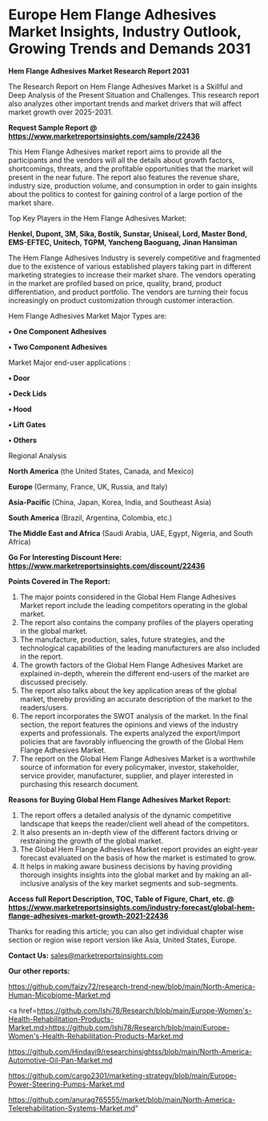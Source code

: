 # Europe Hem Flange Adhesives Market Insights, Industry Outlook, Growing Trends and Demands 2031

<strong>Hem Flange Adhesives Market Research Report 2031</strong>

The Research Report on Hem Flange Adhesives Market is a Skillful and Deep Analysis of the Present Situation and Challenges. This research report also analyzes other important trends and market drivers that will affect market growth over 2025-2031.

<strong>Request Sample Report @ <a href=https://www.marketreportsinsights.com/sample/22436>https://www.marketreportsinsights.com/sample/22436</a></strong>

This Hem Flange Adhesives market report aims to provide all the participants and the vendors will all the details about growth factors, shortcomings, threats, and the profitable opportunities that the market will present in the near future. The report also features the revenue share, industry size, production volume, and consumption in order to gain insights about the politics to contest for gaining control of a large portion of the market share.

Top Key Players in the Hem Flange Adhesives Market:

<strong>Henkel, Dupont, 3M, Sika, Bostik, Sunstar, Uniseal, Lord, Master Bond, EMS-EFTEC, Unitech, TGPM, Yancheng Baoguang, Jinan Hansiman</strong>

The Hem Flange Adhesives Industry is severely competitive and fragmented due to the existence of various established players taking part in different marketing strategies to increase their market share. The vendors operating in the market are profiled based on price, quality, brand, product differentiation, and product portfolio. The vendors are turning their focus increasingly on product customization through customer interaction.

Hem Flange Adhesives Market Major Types are:

<strong>• One Component Adhesives

• Two Component Adhesives</strong>

Market Major end-user applications :

<strong>• Door

• Deck Lids

• Hood

• Lift Gates

• Others</strong>

Regional Analysis

</u><strong><b>North America</b></strong> (the United States, Canada, and Mexico)

<strong><b>Europe </b></strong>(Germany, France, UK, Russia, and Italy)

<strong><b>Asia-Pacific</b></strong> (China, Japan, Korea, India, and Southeast Asia)

<strong><b>South America</b></strong> (Brazil, Argentina, Colombia, etc.)

<strong><b>The Middle East and Africa</b></strong> (Saudi Arabia, UAE, Egypt, Nigeria, and South Africa)

<strong>Go For Interesting Discount Here: <a href=https://www.marketreportsinsights.com/discount/22436>https://www.marketreportsinsights.com/discount/22436</a></strong>

<strong>Points Covered in The Report:</strong>
<ol>
  <li>The major points considered in the Global Hem Flange Adhesives Market report include the leading competitors operating in the global market.</li>
  <li>The report also contains the company profiles of the players operating in the global market.</li>
  <li>The manufacture, production, sales, future strategies, and the technological capabilities of the leading manufacturers are also included in the report.</li>
  <li>The growth factors of the Global Hem Flange Adhesives Market are explained in-depth, wherein the different end-users of the market are discussed precisely.</li>
  <li>The report also talks about the key application areas of the global market, thereby providing an accurate description of the market to the readers/users.</li>
  <li>The report incorporates the SWOT analysis of the market. In the final section, the report features the opinions and views of the industry experts and professionals. The experts analyzed the export/import policies that are favorably influencing the growth of the Global Hem Flange Adhesives Market.</li>
  <li>The report on the Global Hem Flange Adhesives Market is a worthwhile source of information for every policymaker, investor, stakeholder, service provider, manufacturer, supplier, and player interested in purchasing this research document.</li>
</ol>
<strong>Reasons for Buying Global Hem Flange Adhesives Market Report:</strong>

<ol>
  <li>The report offers a detailed analysis of the dynamic competitive landscape that keeps the reader/client well ahead of the competitors.</li>
  <li>It also presents an in-depth view of the different factors driving or restraining the growth of the global market.</li>
  <li>The Global Hem Flange Adhesives Market report provides an eight-year forecast evaluated on the basis of how the market is estimated to grow.</li>
  <li>It helps in making aware business decisions by having providing thorough insights insights into the global market and by making an all-inclusive analysis of the key market segments and sub-segments.</li>
</ol>
<strong>Access full Report Description, TOC, Table of Figure, Chart, etc. @ <a href=https://www.marketreportsinsights.com/industry-forecast/global-hem-flange-adhesives-market-growth-2021-22436>https://www.marketreportsinsights.com/industry-forecast/global-hem-flange-adhesives-market-growth-2021-22436</a></strong>


Thanks for reading this article; you can also get individual chapter wise section or region wise report version like Asia, United States, Europe.

<strong>Contact Us:</strong>
sales@marketreportsinsights.com

<strong>Our other reports:</strong>

<a href=https://github.com/faizy72/research-trend-new/blob/main/North-America-Human-Micobiome-Market.md>https://github.com/faizy72/research-trend-new/blob/main/North-America-Human-Micobiome-Market.md</a>

<a href=https://github.com/Ishi78/Research/blob/main/Europe-Women's-Health-Rehabilitation-Products-Market.md>https://github.com/Ishi78/Research/blob/main/Europe-Women's-Health-Rehabilitation-Products-Market.md</a>

<a href=https://github.com/Hindavi9/researchinsightss/blob/main/North-America-Automotive-Oil-Pan-Market.md>https://github.com/Hindavi9/researchinsightss/blob/main/North-America-Automotive-Oil-Pan-Market.md</a>

<a href=https://github.com/cargo2301/marketing-strategy/blob/main/Europe-Power-Steering-Pumps-Market.md>https://github.com/cargo2301/marketing-strategy/blob/main/Europe-Power-Steering-Pumps-Market.md</a>

<a href=https://github.com/anurag765555/market/blob/main/North-America-Telerehabilitation-Systems-Market.md>https://github.com/anurag765555/market/blob/main/North-America-Telerehabilitation-Systems-Market.md</a>"
